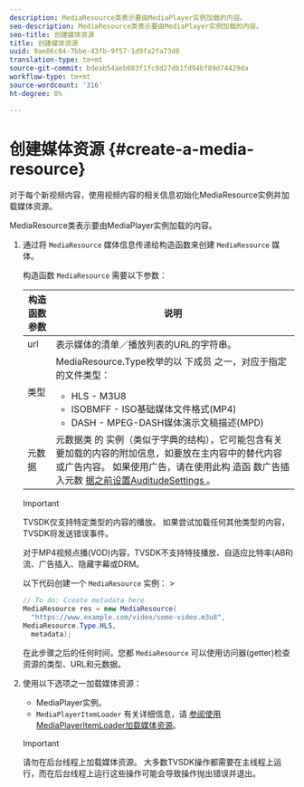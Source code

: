 ```yaml
---
description: MediaResource类表示要由MediaPlayer实例加载的内容。
seo-description: MediaResource类表示要由MediaPlayer实例加载的内容。
seo-title: 创建媒体资源
title: 创建媒体资源
uuid: 9ae86c04-7bbe-43fb-9f57-1d9fa2fa73d0
translation-type: tm+mt
source-git-commit: bdeab54aeb083f1fc8d27db1fd94bf89d74429da
workflow-type: tm+mt
source-wordcount: '316'
ht-degree: 0%

---
```



# 创建媒体资源 {#create-a-media-resource}

对于每个新视频内容，使用视频内容的相关信息初始化MediaResource实例并加载媒体资源。

MediaResource类表示要由MediaPlayer实例加载的内容。

1. 通过将 `MediaResource` 媒体信息传递给构造函数来创建 `MediaResource` 媒体。

   构造函数 `MediaResource` 需要以下参数：

   <table id="table_22886D6770FB45E99D35D0B90E6CC302"> 
   <thead> 
   <tr> 
      <th colname="col1" class="entry"> 构造函数参数 </th> 
      <th colname="col2" class="entry"> 说明 </th> 
   </tr> 
   </thead>
   <tbody> 
   <tr> 
      <td colname="col1"> <span class="codeph"> url </span> </td> 
      <td colname="col2"> 表示媒体的清单／播放列表的URL的字符串。 </td> 
   </tr> 
   <tr> 
      <td colname="col1"> <span class="codeph"> 类型 </span> </td> 
      <td colname="col2"> MediaResource.Type枚举的以 <span class="codeph"> 下成员 </span> 之一，对应于指定的文件类型： 
      <ul id="ul_C286ED3C31364B858A1C9AF3356E9282"> 
      <li id="li_25B24EF76D8849DE8764539F25E435FA"> <span class="codeph"> HLS </span> - M3U8 </li> 
      <li id="li_1344A41B434D49229E392F1AAF9ECA81"> <span class="codeph"> ISOBMFF </span> - ISO基础媒体文件格式(MP4) </li> 
      <li id="li_92392073B7334916B06B16570C51AC91"> <span class="codeph"> DASH </span> - MPEG-DASH媒体演示文稿描述(MPD) </li> 
      </ul> </td> 
   </tr> 
   <tr> 
      <td colname="col1"> <span class="codeph"> 元数据 </span> </td> 
      <td colname="col2"> 元数据类 <span class="codeph"> 的 </span> 实例（类似于字典的结构），它可能包含有关要加载的内容的附加信息，如要放在主内容中的替代内容或广告内容。 如果使用广告，请在使用此构 <span class="codeph"> 造函 </span> 数广告插入元数 <a href="/help/programming/tvsdk-3x-android-prog/android-3x-advertising/ad-insertion/ad-insertion-metadata/android-3x-ad-insertion-metadata.md"> 据之前设置AuditudeSettings </a>。 </td> 
   </tr> 
   </tbody> 
   </table>

   >[!IMPORTANT]
   >
   >TVSDK仅支持特定类型的内容的播放。 如果尝试加载任何其他类型的内容，TVSDK将发送错误事件。
   >
   >对于MP4视频点播(VOD)内容，TVSDK不支持特技播放、自适应比特率(ABR)流、广告插入、隐藏字幕或DRM。

   以下代码创建一个 `MediaResource` 实例：       >

   ```java
   // To do: Create metadata here 
   MediaResource res = new MediaResource( 
     "https://www.example.com/video/some-video.m3u8",  
   MediaResource.Type.HLS, 
     metadata); 
   ```

   在此步骤之后的任何时间，您都 `MediaResource` 可以使用访问器(getter)检查资源的类型、URL和元数据。

1. 使用以下选项之一加载媒体资源：

   * MediaPlayer实例。
   * `MediaPlayerItemLoader` 有关详细信息，请 [参阅使用MediaPlayerItemLoader加载媒体资源](../../../tvsdk-3x-android-prog/android-3x-content-playback-options-android2/mediaplayer-initialize-for-video/android-3x-media-resource-mediaplayeritemloader.md)。

   >[!IMPORTANT]
   >
   >请勿在后台线程上加载媒体资源。 大多数TVSDK操作都需要在主线程上运行，而在后台线程上运行这些操作可能会导致操作抛出错误并退出。

